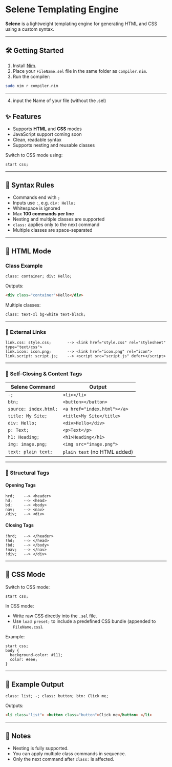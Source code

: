 # Selene Templating Engine

**Selene** is a lightweight templating engine for generating HTML and CSS using a custom syntax.

---

## 🛠 Getting Started

1. Install [Nim](https://nim-lang.org).
2. Place your `FileName.sel` file in the same folder as `compiler.nim`.
3. Run the compiler:

```bash
sudo nim r compiler.nim
```

---

4. input the Name of your file (without the .sel)

## ✨ Features

- Supports **HTML** and **CSS** modes
- JavaScript support coming soon
- Clean, readable syntax
- Supports nesting and reusable classes

Switch to CSS mode using:

```selene
start css;
```

---

## 📐 Syntax Rules

- Commands end with `;`
- Inputs use `:`, e.g. `div: Hello;`
- Whitespace is ignored
- Max **100 commands per line**
- Nesting and multiple classes are supported
- `class:` applies only to the next command
- Multiple classes are space-separated

---

## 📄 HTML Mode

### Class Example

```selene
class: container; div: Hello;
```

Outputs:

```html
<div class="container">Hello</div>
```

Multiple classes:

```selene
class: text-xl bg-white text-black;
```

---

### 🔗 External Links

```selene
link.css: style.css;       --> <link href="style.css" rel="stylesheet" type="text/css">
link.icon: icon.png;       --> <link href="icon.png" rel="icon">
link.script: script.js;    --> <script src="script.js" defer></script>
```

---

### 🧩 Self-Closing & Content Tags

| Selene Command            | Output                                  |
|---------------------------|------------------------------------------|
| `-;`                      | `<li></li>`                              |
| `btn;`                    | `<button></button>`                      |
| `source: index.html;`     | `<a href="index.html"></a>`              |
| `title: My Site;`         | `<title>My Site</title>`                 |
| `div: Hello;`             | `<div>Hello</div>`                       |
| `p: Text;`                | `<p>Text</p>`                            |
| `h1: Heading;`            | `<h1>Heading</h1>`                        |
| `img: image.png;`         | `<img src="image.png">`                  |
| `text: plain text;`       | `plain text` (no HTML added)             |

---

### 🧭 Structural Tags

#### Opening Tags

```selene
hrd;    --> <header>
hd;     --> <head>
bd;     --> <body>
nav;    --> <nav>
/div;   --> <div>
```

#### Closing Tags

```selene
!hrd;   --> </header>
!hd;    --> </head>
!bd;    --> </body>
!nav;   --> </nav>
!div;   --> </div>
```

---

## 🎨 CSS Mode

Switch to CSS mode:

```selene
start css;
```

In CSS mode:

- Write raw CSS directly into the `.sel` file.
- Use `load preset;` to include a predefined CSS bundle (appended to `FileName.css`).

Example:

```selene
start css;
body {
  background-color: #111;
  color: #eee;
}
```

---

## 🧪 Example Output

```selene
class: list; -; class: button; btn: Click me;
```

Outputs:

```html
<li class="list"> <button class="button">Click me</button> </li>
```

---

## 🔧 Notes

- Nesting is fully supported.
- You can apply multiple class commands in sequence.
- Only the next command after `class:` is affected.


